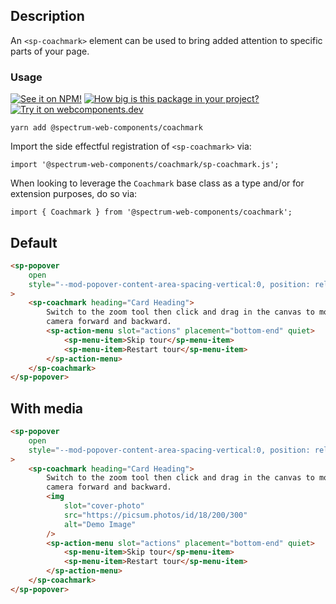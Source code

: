 ## Description

An `<sp-coachmark>` element can be used to bring added attention to specific parts of your page.

### Usage

[![See it on NPM!](https://img.shields.io/npm/v/@spectrum-web-components/coachmark?style=for-the-badge)](https://www.npmjs.com/package/@spectrum-web-components/coachmark)
[![How big is this package in your project?](https://img.shields.io/bundlephobia/minzip/@spectrum-web-components/coachmark?style=for-the-badge)](https://bundlephobia.com/result?p=@spectrum-web-components/coachmark)
[![Try it on webcomponents.dev](https://img.shields.io/badge/Try%20it%20on-webcomponents.dev-green?style=for-the-badge)](https://webcomponents.dev/edit/collection/fO75441E1Q5ZlI0e9pgq/Z611FV1zeF0CLBLVHNFY/src/index.ts)

```
yarn add @spectrum-web-components/coachmark
```

Import the side effectful registration of `<sp-coachmark>` via:

```
import '@spectrum-web-components/coachmark/sp-coachmark.js';
```

When looking to leverage the `Coachmark` base class as a type and/or for extension purposes, do so via:

```
import { Coachmark } from '@spectrum-web-components/coachmark';
```

## Default

```html
<sp-popover
    open
    style="--mod-popover-content-area-spacing-vertical:0, position: relative"
>
    <sp-coachmark heading="Card Heading">
        Switch to the zoom tool then click and drag in the canvas to move your
        camera forward and backward.
        <sp-action-menu slot="actions" placement="bottom-end" quiet>
            <sp-menu-item>Skip tour</sp-menu-item>
            <sp-menu-item>Restart tour</sp-menu-item>
        </sp-action-menu>
    </sp-coachmark>
</sp-popover>
```

## With media

```html
<sp-popover
    open
    style="--mod-popover-content-area-spacing-vertical:0, position: relative"
>
    <sp-coachmark heading="Card Heading">
        Switch to the zoom tool then click and drag in the canvas to move your
        camera forward and backward.
        <img
            slot="cover-photo"
            src="https://picsum.photos/id/18/200/300"
            alt="Demo Image"
        />
        <sp-action-menu slot="actions" placement="bottom-end" quiet>
            <sp-menu-item>Skip tour</sp-menu-item>
            <sp-menu-item>Restart tour</sp-menu-item>
        </sp-action-menu>
    </sp-coachmark>
</sp-popover>
```
